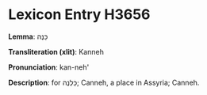 # Lexicon Entry H3656

**Lemma**: כַּנֶּה

**Transliteration (xlit)**: Kanneh

**Pronunciation**: kan-neh'

**Description**:
for כַּלְנֶה; Canneh, a place in Assyria; Canneh.
